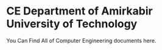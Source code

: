 # CE Department of Amirkabir University of Technology

You Can Find All of Computer Engineering documents here.

